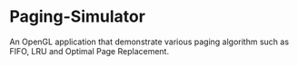 # Paging-Simulator
An OpenGL application that demonstrate various paging algorithm such as FIFO, LRU and Optimal Page Replacement.
